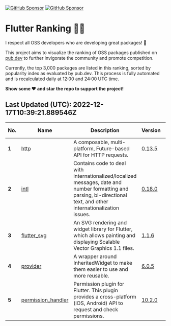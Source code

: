 [![GitHub Sponsor](https://img.shields.io/static/v1?label=Sponsor&message=%E2%9D%A4&logo=GitHub&color=ff69b4)](https://github.com/sponsors/myConsciousness)
[![GitHub Sponsor](https://img.shields.io/static/v1?label=Maintainer&message=myConsciousness&logo=GitHub&color=00acee)](https://github.com/myConsciousness)

# Flutter Ranking 👑✨

I respect all OSS developers who are developing great packages! 🫡

This project aims to visualize the ranking of OSS packages published on [pub.dev](https://pub.dev) to further invigorate the community and promote competition.

Currently, the top 3,000 packages are listed in this ranking, sorted by popularity index as evaluated by pub.dev. This process is fully automated and is recalculated daily at 12:00 and 24:00 UTC time.

**Show some ❤️ and star the repo to support the project!**

## Last Updated (UTC): 2022-12-17T10:39:21.889546Z

|No.|Name|Description|Version|Popularity|Likes|Stars|Forks|Issues|Owner|Publisher|License|Last Commit|
|---|---|---|---|---|---|---|---|---|---|---|---|---|
|**1**|[http](https://pub.dev/packages/http)|A composable, multi-platform, Future-based API for HTTP requests.|[0.13.5](https://pub.dev/packages/http/versions)|99.97832213310211|5613|885|291|158|[@dart-lang](https://github.com/dart-lang)|[dart.dev](https://pub.dev/publishers/dart.dev/packages)|BSD-3-Clause|[![Last Commits](https://img.shields.io/github/last-commit/dart-lang/http?logo=git&logoColor=white)](https://github.com/dart-lang/http/commits/main)|
|**2**|[intl](https://pub.dev/packages/intl)|Contains code to deal with internationalized/localized messages, date and number formatting and parsing, bi-directional text, and other internationalization issues.|[0.18.0](https://pub.dev/packages/intl/versions)|99.97398655972253|3618|496|167|106|[@dart-lang](https://github.com/dart-lang)|[dart.dev](https://pub.dev/publishers/dart.dev/packages)|BSD-3-Clause|[![Last Commits](https://img.shields.io/github/last-commit/dart-lang/intl?logo=git&logoColor=white)](https://github.com/dart-lang/intl/commits/main)|
|**3**|[flutter_svg](https://pub.dev/packages/flutter_svg)|An SVG rendering and widget library for Flutter, which allows painting and displaying Scalable Vector Graphics 1.1 files.|[1.1.6](https://pub.dev/packages/flutter_svg/versions)|99.96965098634294|3402|1468|385|136|[@dnfield](https://github.com/dnfield)|[dnfield.dev](https://pub.dev/publishers/dnfield.dev/packages)|MIT|[![Last Commits](https://img.shields.io/github/last-commit/dnfield/flutter_svg?logo=git&logoColor=white)](https://github.com/dnfield/flutter_svg/commits/main)|
|**4**|[provider](https://pub.dev/packages/provider)|A wrapper around InheritedWidget to make them easier to use and more reusable.|[6.0.5](https://pub.dev/packages/provider/versions)|99.96097983958379|7806|4561|465|12|[@rrousselGit](https://github.com/rrousselGit)|[dash-overflow.net](https://pub.dev/publishers/dash-overflow.net/packages)|MIT|[![Last Commits](https://img.shields.io/github/last-commit/rrousselGit/provider?logo=git&logoColor=white)](https://github.com/rrousselGit/provider/commits/main)|
|**5**|[permission_handler](https://pub.dev/packages/permission_handler)|Permission plugin for Flutter. This plugin provides a cross-platform (iOS, Android) API to request and check permissions.|[10.2.0](https://pub.dev/packages/permission_handler/versions)|99.9393019726859|3318|1698|661|153|[@Baseflow](https://github.com/Baseflow)|[baseflow.com](https://pub.dev/publishers/baseflow.com/packages)|MIT|[![Last Commits](https://img.shields.io/github/last-commit/Baseflow/permission_handler?logo=git&logoColor=white)](https://github.com/Baseflow/permission_handler/commits/main)|
